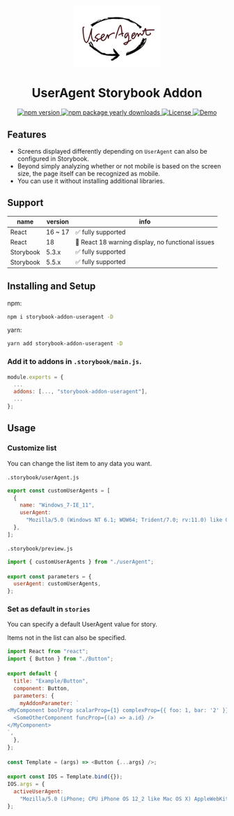 <p align="center">
  <img src="docs/assets/logo.png" width="200">
</p>
<h1 align="center">UserAgent Storybook Addon</h1>

<p align="center">
  <a href="https://www.npmjs.com/package/storybook-addon-useragent">
    <img src="https://badgen.net/npm/v/storybook-addon-useragent" alt="npm version" />
  </a>
  <a href="https://npmjs.com/package/storybook-addon-useragent">
    <img src="https://badgen.net/npm/dy/storybook-addon-useragent" alt="npm package yearly downloads" />
  </a>
  <a href="https://lbesson.mit-license.org/">
    <img src="https://img.shields.io/badge/License-MIT-blue.svg" alt="License" />
  </a>
  <a href="https://Sotaneum.github.io/storybook-addon-useragent/">
    <img src="https://img.shields.io/badge/Demo-Storybook-pink.svg" alt="Demo" />
  </a>
</p>

## Features

- Screens displayed differently depending on `UserAgent` can also be configured in Storybook.
- Beyond simply analyzing whether or not mobile is based on the screen size, the page itself can be recognized as mobile.
- You can use it without installing additional libraries.

## Support

| name      | version | info                                              |
| --------- | ------- | ------------------------------------------------- |
| React     | 16 ~ 17 | ✅ fully supported                                |
| React     | 18      | 🚧 React 18 warning display, no functional issues |
| Storybook | 5.3.x   | ✅ fully supported                                |
| Storybook | 5.5.x   | ✅ fully supported                                |

## Installing and Setup

npm:

```sh
npm i storybook-addon-useragent -D
```

yarn:

```sh
yarn add storybook-addon-useragent -D
```

### Add it to addons in `.storybook/main.js`.

```js
module.exports = {
  ...
  addons: [..., "storybook-addon-useragent"],
  ...
};
```

## Usage

### Customize list

You can change the list item to any data you want.

`.storybook/userAgent.js`

```js
export const customUserAgents = [
  {
    name: "Windows_7-IE_11",
    userAgent:
      "Mozilla/5.0 (Windows NT 6.1; WOW64; Trident/7.0; rv:11.0) like Gecko",
  },
];
```

`.storybook/preview.js`

```js
import { customUserAgents } from "./userAgent";

export const parameters = {
  userAgent: customUserAgents,
};
```

### Set as default in `stories`

You can specify a default UserAgent value for story.

Items not in the list can also be specified.

```js
import React from "react";
import { Button } from "./Button";

export default {
  title: "Example/Button",
  component: Button,
  parameters: {
    myAddonParameter: `
<MyComponent boolProp scalarProp={1} complexProp={{ foo: 1, bar: '2' }}>
  <SomeOtherComponent funcProp={(a) => a.id} />
</MyComponent>
`,
  },
};

const Template = (args) => <Button {...args} />;

export const IOS = Template.bind({});
IOS.args = {
  activeUserAgent:
    "Mozilla/5.0 (iPhone; CPU iPhone OS 12_2 like Mac OS X) AppleWebKit/605.1.15 (KHTML, like Gecko) Version/12.1 Mobile/15E148 Safari/604.1",
};
```
